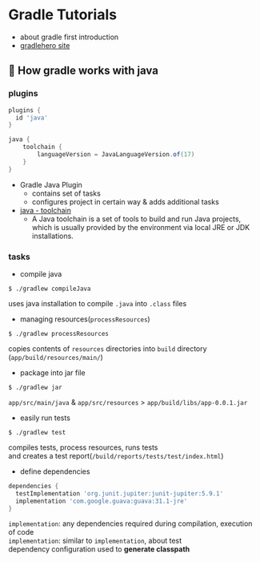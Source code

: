 # Gradle Tutorials

- about gradle first introduction
- [gradlehero site](https://learn.tomgregory.com/courses/gradle-hero)

## :pushpin: How gradle works with java

### plugins

```groovy
plugins {
  id 'java'
}

java {
    toolchain {
        languageVersion = JavaLanguageVersion.of(17)
    }
}
```
- Gradle Java Plugin
  - contains set of tasks
  - configures project in certain way & adds additional tasks
- [java - toolchain](https://docs.gradle.org/current/userguide/toolchains.html#toolchains)
  - A Java toolchain is a set of tools to build and run Java projects, which is usually provided by the environment via local JRE or JDK installations.


### tasks
- compile java
```shell
$ ./gradlew compileJava
```
uses java installation to compile `.java` into `.class` files

- managing resources(`processResources`)
```shell
$ ./gradlew processResources
```
copies contents of `resources` directories into `build` directory  
(`app/build/resources/main/`)  

- package into jar file
```shell
$ ./gradlew jar
```
`app/src/main/java` & `app/src/resources` > `app/build/libs/app-0.0.1.jar`

- easily run tests
```shell
$ ./gradlew test
```
compiles tests, process resources, runs tests  
and creates a test report(`/build/reports/tests/test/index.html`)

- define dependencies
```groovy
dependencies {
  testImplementation 'org.junit.jupiter:junit-jupiter:5.9.1'
  implementation 'com.google.guava:guava:31.1-jre'
}
```
`implementation`: any dependencies required during compilation, execution of code  
`implementation`: similar to `implementation`, about test  
dependency configuration used to **generate classpath**
